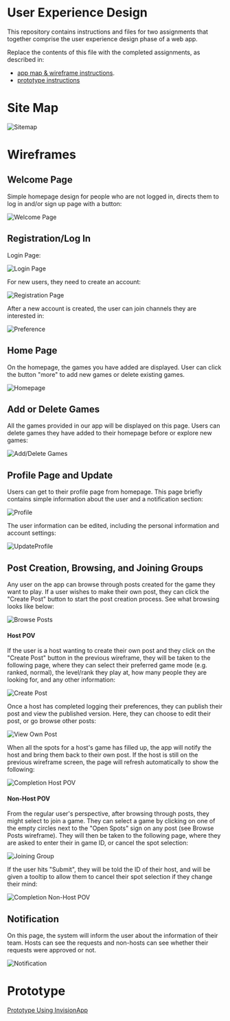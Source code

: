 # User Experience Design

This repository contains instructions and files for two assignments that together comprise the user experience design phase of a web app.

Replace the contents of this file with the completed assignments, as described in:

- [app map & wireframe instructions](instructions-0a-app-map-wireframes.md).
- [prototype instructions](instructions-0b-prototyping.md)

# Site Map

![Sitemap](ux-design/sitemap.png)

# Wireframes

## Welcome Page

Simple homepage design for people who are not logged in, directs them to log in and/or sign up page with a button:

![Welcome Page](ux-design/welcome.png)

## Registration/Log In

Login Page:

![Login Page](ux-design/login.png)

For new users, they need to create an account:

![Registration Page](ux-design/signup.png)

After a new account is created, the user can join channels they are interested in:

![Preference](ux-design/preference.png)

## Home Page

On the homepage, the games you have added are displayed. User can click the button "more" to add new games or delete existing games. 

![Homepage](ux-design/homepage.png)

## Add or Delete Games

All the games provided in our app will be displayed on this page. Users can delete games they have added to their homepage before or explore new games:

![Add/Delete Games](ux-design/add-or-delete-games.png)

## Profile Page and Update

Users can get to their profile page from homepage. This page briefly contains simple information about the user and a notification section:

![Profile](ux-design/profile.png)

The user information can be edited, including the personal information and account settings:

![UpdateProfile](ux-design/update-profile.png)

## Post Creation, Browsing, and Joining Groups

Any user on the app can browse through posts created for the game they want to play. If a user wishes to make their own post, they can click the "Create Post" button to start the post creation process. See what browsing looks like below:

![Browse Posts](ux-design/browse-posts.png)

#### Host POV

If the user is a host wanting to create their own post and they click on the "Create Post" button in the previous wireframe, they will be taken to the following page, where they can select their preferred game mode (e.g. ranked, normal), the level/rank they play at, how many people they are looking for, and any other information:

![Create Post](ux-design/create-post.png)

Once a host has completed logging their preferences, they can publish their post and view the published version. Here, they can choose to edit their post, or go browse other posts:

![View Own Post](ux-design/view-own-post.png)

When all the spots for a host's game has filled up, the app will notify the host and bring them back to their own post. If the host is still on the previous wireframe screen, the page will refresh automatically to show the following:

![Completion Host POV](ux-design/completion-host-pov.png)

#### Non-Host POV

From the regular user's perspective, after browsing through posts, they might select to join a game. They can select a game by clicking on one of the empty circles next to the "Open Spots" sign on any post (see Browse Posts wireframe). They will then be taken to the following page, where they are asked to enter their in game ID, or cancel the spot selection:

![Joining Group](ux-design/after-joining-group.png)

If the user hits "Submit", they will be told the ID of their host, and will be given a tooltip to allow them to cancel their spot selection if they change their mind:

![Completion Non-Host POV](ux-design/journey-completion.png)

## Notification

On this page, the system will inform the user about the information of their team. Hosts can see the requests and non-hosts can see whether their requests were approved or not.

![Notification](ux-design/notification.png)

# Prototype
[Prototype Using InvisionApp](https://juntaozhu991694.invisionapp.com/console/share/YQJTRS4PNZ9)